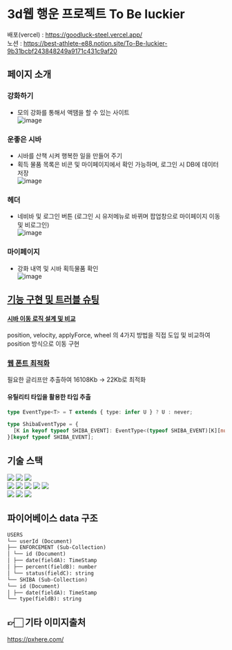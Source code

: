 

# 3d웹 행운 프로젝트 To Be luckier
배포(vercel) : https://goodluck-steel.vercel.app/  
노션 : https://best-athlete-e88.notion.site/To-Be-luckier-9b31bcbf243848249a9171c431c9af20

##  페이지 소개
### 강화하기
- 모의 강화를 통해서 액땜을 할 수 있는 사이트  
![image](https://github.com/suhong99/goodluck/assets/120103909/af7065cd-a746-482f-8be4-e3ad985069ed)

### 운좋은 시바
- 시바를 산책 시켜 행복한 일을 만들어 주기  
- 획득 물품 목록은 비콘 및 마이페이지에서 확인 가능하며, 로그인 시 DB에 데이터 저장  
![image](https://github.com/suhong99/goodluck/assets/120103909/0cd0d486-730e-453a-a135-3ad6336b9834)


### 헤더
- 네비바 및 로그인 버튼 (로그인 시 유저메뉴로 바뀌며 팝업창으로 마이페이지 이동 및 비로그인)  
![image](https://github.com/suhong99/goodluck/assets/120103909/dd62d3f4-2129-4bcc-a581-79bdd2125808)

### 마이페이지
-  강화 내역 및 시바 획득물품 확인   
![image](https://github.com/suhong99/goodluck/assets/120103909/f28874bf-e3d5-43da-83bf-32ae10a63b59)

## [기능 구현 및 트러블 슈팅](https://www.notion.so/71bf8c2fc4d343de8ddcb8b2abaa2223)
#### [시바 이동 로직 설계 및 비교](https://ungumungum.tistory.com/125)
position, velocity, applyForce, wheel 의 4가지 방법을 직접 도입 및 비교하여 position 방식으로 이동 구현

### [웹 폰트 최적화](https://ungumungum.tistory.com/124)
필요한 글리프만 추출하여 16108Kb → 22Kb로 최적화

#### 유틸리티 타입을 활용한 타입 추출
```typescript
type EventType<T> = T extends { type: infer U } ? U : never;

type ShibaEventType = {
  [K in keyof typeof SHIBA_EVENT]: EventType<(typeof SHIBA_EVENT)[K][number]>;
}[keyof typeof SHIBA_EVENT];
```

##  기술 스택
<div>
<img src="https://img.shields.io/badge/html5-E34F26?style=for-the-badge&logo=html5&logoColor=white">
<img src="https://img.shields.io/badge/css-1572B6?style=for-the-badge&logo=css3&logoColor=white">
<img src="https://img.shields.io/badge/typescript-3178C6?style=for-the-badge&logo=typescript&logoColor=white">
  <br/>
<img src="https://img.shields.io/badge/react-61DAFB?style=for-the-badge&logo=react&logoColor=black">
<img src="https://img.shields.io/badge/Next-black?style=for-the-badge&logo=next.js&logoColor=white">
<img src="https://img.shields.io/badge/vercel-%23000000.svg?style=for-the-badge&logo=vercel&logoColor=white">
<img src="https://img.shields.io/badge/firebase-%23039BE5.svg?style=for-the-badge&logo=firebase"/>
<img src="https://img.shields.io/badge/zustand-000000?style=for-the-badge&logoColor=white">
  <br/>
<img src="https://img.shields.io/badge/threejs-black?style=for-the-badge&logo=three.js&logoColor=white">
<img src="https://img.shields.io/badge/R3F-000000?style=for-the-badge&logoColor=white">
<img src="https://img.shields.io/badge/react/cannon-000000?style=for-the-badge&logoColor=white">
</div>

## 파이어베이스 data 구조
```markdown
USERS
└── userId (Document)
├── ENFORCEMENT (Sub-Collection)
│ └── id (Document)
│ ├── date(fieldA): TimeStamp
│ ├── percent(fieldB): number
│ └── status(fieldC): string
└── SHIBA (Sub-Collection)
└── id (Document)
│ ├── date(fieldA): TimeStamp
└── type(fieldB): string
```

## 👉🏻 기타 이미지출처

https://pxhere.com/
